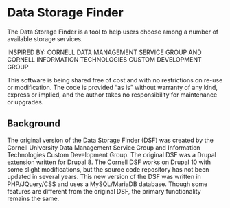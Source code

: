 # Data Storage Finder
The Data Storage Finder is a tool to help users choose among a number of available storage services.

INSPIRED BY: CORNELL DATA MANAGEMENT SERVICE GROUP AND CORNELL INFORMATION TECHNOLOGIES CUSTOM DEVELOPMENT GROUP

This software is being shared free of cost and with no restrictions on re-use or modification. The code is provided “as is” without warranty of any kind, express or implied, and the author takes no responsibility for maintenance or upgrades.

## Background
The original version of the Data Storage Finder (DSF) was created by the Cornell University Data Management Service Group and Information Technologies Custom Development Group. The original DSF was a Drupal extension written for Drupal 8. The Cornell DSF works on Drupal 10 with some slight modifications, but the source code repository has not been updated in several years. This new version of the DSF was written in PHP/JQuery/CSS and uses a MySQL/MariaDB database. Though some features are different from the original DSF, the primary functionality remains the same.
